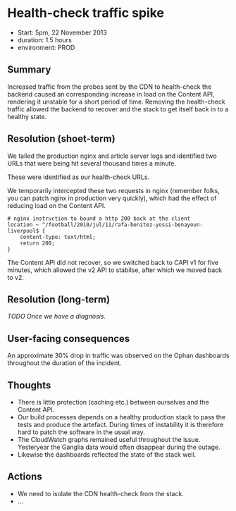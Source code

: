 # Health-check traffic spike

- Start: 5pm, 22 November 2013
- duration: 1.5 hours
- environment: PROD

## Summary

Increased traffic from the probes sent by the CDN to health-check the backend caused an corresponding increase in load on the Content API, rendering it unstable for
a short period of time. Removing the health-check traffic allowed the backend to recover and the stack to get itself back in to a healthy state.

## Resolution (shoet-term)

We tailed the production nginx and article server logs and identified two URLs that were being hit several thousand times a minute.

These were identified as our health-check URLs.

We temporarily intercepted these two requests in nginx (remember folks, you can patch nginx in production very quickly), which had the effect of
reducing load on the Content API.

```
# nginx instruction to bound a http 200 back at the client
location ~ ^/football/2010/jul/11/rafa-benitez-yossi-benayoun-liverpool$ {
    content-type: text/html;
    return 200;
}
```

The Content API did not recover, so we switched back to CAPI v1 for five minutes, which allowed the v2 API to stabilse, after which we moved back to v2. 

## Resolution (long-term)

_TODO Once we have a diagnosis._

## User-facing consequences

An approximate 30% drop in traffic was observed on the Ophan dashboards throughout the duration of the incident.

## Thoughts

- There is little protection (caching etc.) between ourselves and the Content API.
- Our build processes depends on a healthy production stack to pass the tests and produce the artefact. During times of instability it is therefore hard to patch the software in the usual way.
- The CloudWatch graphs remained useful throughout the issue. Yesteryear the Ganglia data would often disappear during the outage.
- Likewise the dashboards reflected the state of the stack well.

## Actions

- We need to isolate the CDN health-check from the stack.
- ...

